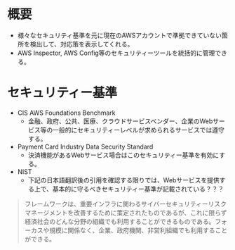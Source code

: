 
# 概要
- 様々なセキュリティ基準を元に現在のAWSアカウントで準拠できていない箇所を検出して、対応策を表示してくれる。
- AWS Inspector, AWS Config等のセキュリティーツールを統括的に管理できる。

# セキュリティー基準
- CIS AWS Foundations Benchmark
  - 金融、政府、公共、医療、クラウドサービスベンダー、企業のWebサービス等の一般的にセキュリティーレベルが求められるサービスでは遵守する。
- Payment Card Industry Data Security Standard
  - 決済機能があるWebサービス場合はこのセキュリティー基準を有効にする。
- NIST
  - 下記の日本語翻訳後の引用を確認する限りでは、Webサービスを提供する上で、基本的に守るべきセキュリティー基準が記載されている？？？
> フレームワークは、重要インフラに関わるサイバーセキュリティーリスクマネージメントを改善するために策定されたものであるが、これに限らず経済社会のどんな分野の組織でも利用することができるものである。フォーカスや規模に関係なく、企業、政府機関、非営利組織でも利用することができる。  
